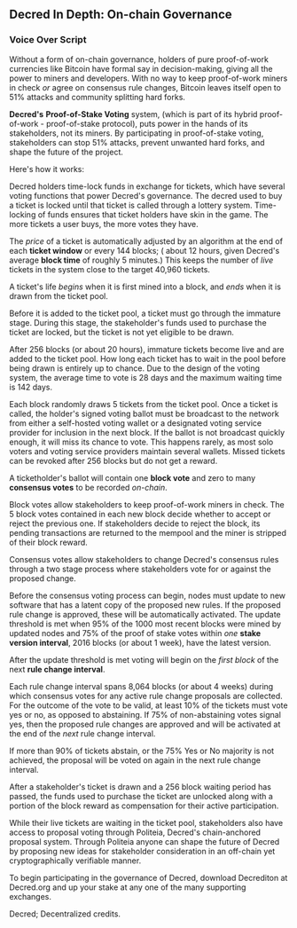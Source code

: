 ## Decred In Depth: On-chain Governance
### Voice Over Script

Without a form of on-chain governance, holders of pure proof-of-work currencies like Bitcoin have formal say in decision-making, giving all the power to miners and developers. With no way to keep proof-of-work miners in check *or* agree on consensus rule changes, Bitcoin leaves itself open to 51% attacks and community splitting hard forks.

**Decred's** **Proof-of-Stake Voting** system, (which is part of its hybrid proof-of-work - proof-of-stake protocol), puts power in the hands of its stakeholders, not its miners. By participating in proof-of-stake voting, stakeholders can stop 51% attacks, prevent unwanted hard forks, and shape the future of the project.

Here's how it works:

Decred holders time-lock funds in exchange for tickets, which have several voting functions that power Decred's governance. The decred used to buy a ticket is locked until that ticket is called through a lottery system. Time-locking of funds ensures that ticket holders have skin in the game. The more tickets a user buys, the more votes they have.

The *price* of a ticket is automatically adjusted by an algorithm at the end of each **ticket window** or every 144 blocks; ( about 12 hours, given Decred's average **block time** of roughly 5 minutes.) This keeps the number of *live* tickets in the system close to the target 40,960 tickets.

A ticket's life *begins* when it is first mined into a block, and *ends* when it is drawn from the ticket pool.

Before it is added to the ticket pool, a ticket must go through the immature stage. During this stage, the stakeholder's funds used to purchase the ticket are locked, but the ticket is not yet eligible to be drawn.

After 256 blocks (or about 20 hours), immature tickets become live and are added to the ticket pool. How long each ticket has to wait in the  pool before being drawn is entirely up to chance. Due to the design of 
the voting system, the average time to vote is 28 days and the maximum waiting time is 142 days.

Each block randomly draws 5 tickets from the ticket pool. Once a ticket is called, the holder's signed voting ballot must be broadcast to the network from either a self-hosted voting wallet or a designated voting service provider for inclusion in the next block. If the ballot is not broadcast quickly enough, it will miss its chance to vote. This happens rarely, as most solo voters and voting service providers maintain several wallets. Missed tickets can be revoked after 256 blocks but do not get a reward.

A ticketholder's ballot will contain one **block vote** and zero to many **consensus votes** to be recorded *on-chain*.

Block votes allow stakeholders to keep proof-of-work miners in check. The 5 block votes contained in each new block decide whether to accept or reject the previous one. If stakeholders decide to reject the block, its pending transactions are returned to the mempool and the miner is stripped of their block reward.

Consensus votes allow stakeholders to change Decred's consensus rules through a two stage process where stakeholders vote for or against the proposed change.

Before the consensus voting process can begin, nodes must update to new software that has a latent copy of the proposed new rules. If the proposed rule change is approved, these will be automatically activated. The update threshold is met when 95% of the 1000 most recent blocks were mined by updated nodes and 75% of the proof of stake votes within *one* **stake version interval**, 2016 blocks (or about 1 week), have the latest version. 

After the update threshold is met voting will begin on the *first block* of the next **rule change interval**. 

Each rule change interval spans 8,064 blocks (or about 4 weeks) during which consensus votes for any active rule change proposals are collected.  For the outcome of the vote to be valid, at least 10% of the tickets must vote yes or no, as opposed to abstaining. If 75% of non-abstaining votes signal yes, then the proposed rule changes are approved and will be activated at the end of the *next* rule change interval. 

If more than 90% of tickets abstain, or the 75% Yes or No majority is not achieved, the proposal will be voted on again in the next rule change interval. 

After a stakeholder's ticket is drawn and a 256 block waiting period has passed, the funds used to purchase the ticket are unlocked along with a portion of the block reward as compensation for their active participation.

While their live tickets are waiting in the ticket pool, stakeholders also have access to proposal voting through Politeia, Decred's chain-anchored proposal system. Through Politeia anyone can shape the future of Decred by proposing new ideas for stakeholder consideration in an off-chain yet cryptographically verifiable manner.

To begin participating in the governance of Decred, download Decrediton at Decred.org and up your stake at any one of the many supporting exchanges.

Decred; Decentralized credits.



